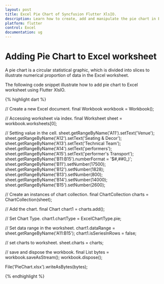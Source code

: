 ```yaml
---
layout: post
title: Excel Pie Chart of Syncfusion Flutter XlsIO.
description: Learn how to create, add and manipulate the pie chart in Excel worksheet using Syncfusion Flutter XlsIO. 
platform: flutter
control: Excel
documentation: ug
---
```


# Adding Pie Chart to Excel worksheet

A pie chart is a circular statistical graphic, which is divided into slices to illustrate numerical proportion of data in the Excel worksheet.

The following code snippet illustrate how to add pie chart to Excel worksheet using Flutter XlsIO.

{% highlight dart %}

// Create a new Excel document.
final Workbook workbook = Workbook();

// Accessing worksheet via index.
final Worksheet sheet = workbook.worksheets[0];

// Setting value in the cell.
sheet.getRangeByName('A11').setText('Venue');
sheet.getRangeByName('A12').setText('Seating & Decor');
sheet.getRangeByName('A13').setText('Technical Team');
sheet.getRangeByName('A14').setText('performers');
sheet.getRangeByName('A15').setText('performer\'s Transport');
sheet.getRangeByName('B11:B15').numberFormat = '\$#,##0_)';
sheet.getRangeByName('B11').setNumber(17500);
sheet.getRangeByName('B12').setNumber(1828);
sheet.getRangeByName('B13').setNumber(800);
sheet.getRangeByName('B14').setNumber(14000);
sheet.getRangeByName('B15').setNumber(2600);

// Create an instances of chart collection.
final ChartCollection charts = ChartCollection(sheet);

// Add the chart.
final Chart chart1 = charts.add();

// Set Chart Type.
chart1.chartType = ExcelChartType.pie;

// Set data range in the worksheet.
chart1.dataRange = sheet.getRangeByName('A11:B15');
chart1.isSeriesInRows = false;

// set charts to worksheet.
sheet.charts = charts;

// save and dispose the workbook.
final List<int> bytes = workbook.saveAsStream();
workbook.dispose();

File('PieChart.xlsx').writeAsBytes(bytes);

{% endhighlight %}